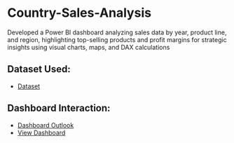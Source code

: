 # Country-Sales-Analysis
Developed a Power BI dashboard analyzing sales data by year, product line, and region, highlighting top-selling products and profit margins for strategic insights using visual charts, maps, and DAX calculations

## Dataset Used:
- <a href="">Dataset</a>

## Dashboard Interaction:
- <a href="">Dashboard Outlook</a>
- <a href="">View Dashboard</a>
